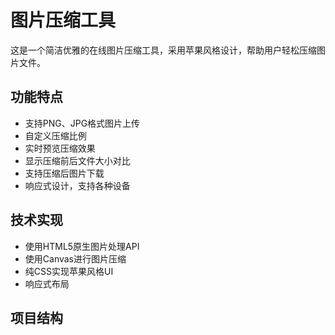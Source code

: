 # 图片压缩工具

这是一个简洁优雅的在线图片压缩工具，采用苹果风格设计，帮助用户轻松压缩图片文件。

## 功能特点

- 支持PNG、JPG格式图片上传
- 自定义压缩比例
- 实时预览压缩效果
- 显示压缩前后文件大小对比
- 支持压缩后图片下载
- 响应式设计，支持各种设备

## 技术实现
- 使用HTML5原生图片处理API
- 使用Canvas进行图片压缩
- 纯CSS实现苹果风格UI
- 响应式布局

## 项目结构 